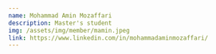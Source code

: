```yaml
---
name: Mohammad Amin Mozaffari
description: Master's student
img: /assets/img/member/mamin.jpeg
link: https://www.linkedin.com/in/mohammadaminmozaffari/
---
```

